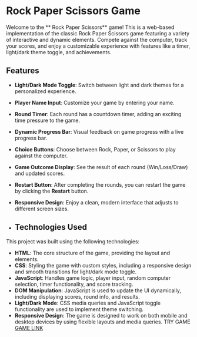
#  Rock Paper Scissors Game

Welcome to the ** Rock Paper Scissors** game! This is a web-based implementation of the classic Rock Paper Scissors game featuring a variety of interactive and dynamic elements. Compete against the computer, track your scores, and enjoy a customizable experience with features like a timer, light/dark theme toggle, and achievements.

## Features

- **Light/Dark Mode Toggle**: Switch between light and dark themes for a personalized experience.
- **Player Name Input**: Customize your game by entering your name.
- **Round Timer**: Each round has a countdown timer, adding an exciting time pressure to the game.
- **Dynamic Progress Bar**: Visual feedback on game progress with a live progress bar.
- **Choice Buttons**: Choose between Rock, Paper, or Scissors to play against the computer.
- **Game Outcome Display**: See the result of each round (Win/Loss/Draw) and updated scores.
- **Restart Button**: After completing the rounds, you can restart the game by clicking the **Restart** button.
- **Responsive Design**: Enjoy a clean, modern interface that adjusts to different screen sizes.

- ## Technologies Used

This project was built using the following technologies:

- **HTML**: The core structure of the game, providing the layout and elements.
- **CSS**: Styling the game with custom styles, including a responsive design and smooth transitions for light/dark mode toggle.
- **JavaScript**: Handles game logic, player input, random computer selection, timer functionality, and score tracking.
- **DOM Manipulation**: JavaScript is used to update the UI dynamically, including displaying scores, round info, and results.
- **Light/Dark Mode**: CSS media queries and JavaScript toggle functionality are used to implement theme switching.
- **Responsive Design**: The game is designed to work on both mobile and desktop devices by using flexible layouts and media queries.
TRY GAME [GAME LINK](https://jade-starburst-dbf9da.netlify.app)
